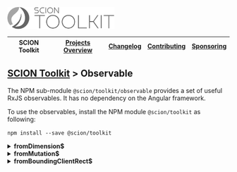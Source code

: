 <a href="/README.md"><img src="/resources/branding/scion-toolkit-banner.svg" height="50" alt="SCION Toolkit"></a>

| SCION Toolkit | [Projects Overview][menu-projects-overview] | [Changelog][menu-changelog] | [Contributing][menu-contributing] | [Sponsoring][menu-sponsoring] |  
| --- | --- | --- | --- | --- |

## [SCION Toolkit][menu-home] > Observable

The NPM sub-module `@scion/toolkit/observable` provides a set of useful RxJS observables. It has no dependency on the Angular framework.

To use the observables, install the NPM module `@scion/toolkit` as following:
 
```
npm install --save @scion/toolkit
```

<details>
  <summary><strong>fromDimension$</strong></summary>
  
Allows observing the dimension of an element. Upon subscription, it emits the element's dimension, and then continuously emits when the dimension of the element changes. It never completes.

```typescript
import { Dimension, fromDimension$ } from '@scion/toolkit/observable';

const element: HTMLElement = ...;
fromDimension$(element).subscribe((dimension: Dimension) => {   
 console.log(dimension);
});
```

By default, the Observable uses the native [`ResizeObserver`](https://wicg.github.io/ResizeObserver) if supported by the user agent, or falls back to listening for resize events on a hidden HTML `<object>` element. You can, however, override this strategy to never use the native `ResizeObserver` by setting the global flag `FromDimension.defaults.useNativeResizeObserver` to `false`, or override it locally by passing an options object when constructing the `Observable`.

> The HTML `<object>` element provides a nested browsing context with a separate window, allowing to listen for resize events natively.
The HTML `<object>` element is aligned with the target's bounds, thus requires the element to define a positioning context. If not positioned,
the element is changed to be positioned relative. The implementation is based on a blog post published in [`backalleycoder.com`](http://www.backalleycoder.com/2013/03/18/cross-browser-event-based-element-resize-detection/).

*Note:* Web Performance Working Group is working on a [W3C recommendation for natively observing changes to Element’s size](https://wicg.github.io/ResizeObserver/).
The Web API draft, however, is still work in progress and support limited to Google Chrome and Opera.

</details>
 
<details>
  <summary><strong>fromMutation$</strong></summary>

Allows watching for changes being made to the DOM tree of an HTML element. It never completes.

The Observable wraps a [`MutationObserver`](https://developer.mozilla.org/en-US/docs/Web/API/MutationObserver) to watch for changes being made to the DOM tree.
  
```typescript
import { fromMutation$ } from '@scion/toolkit/observable';

const element: HTMLElement = ...;
fromMutation$(element).subscribe((mutations: MutationRecord[]) => {
 console.log(mutations);
});
```

When constructing the Observable, you can pass a `MutationObserverInit` options object to control which attributes or events to observe. See https://developer.mozilla.org/en-US/docs/Web/API/MutationObserverInit for more information.

</details> 

<details>
  <summary><strong>fromBoundingClientRect$</strong></summary>
  
Allows observing an element's bounding box, providing information about the element's size and position relative to the browser viewport. Refer to https://developer.mozilla.org/en-US/docs/Web/API/Element/getBoundingClientRect for more information.

Upon subscription, the Observable emits the element's current bounding box, and then continuously emits when its bounding box changes, e.g., due to a change in the layout. The Observable never completes.

```typescript
import { fromBoundingClientRect$ } from '@scion/toolkit/observable';

const element: HTMLElement = ...;
fromBoundingClientRect$(element).subscribe((boundingBox: ClientRect) => {   
 console.log(boundingBox);
});
```

***
If you are only interested in element size changes and not position changes, consider using the `fromDimension$` Observable as it is more efficient because natively supported by the browser.
***
 
*Note on the detection of position changes:*\
The Observable uses a relatively simple approach to detecting element position changes. It assumes the browser to support the native `ResizeObserver` API or logs a warning otherwise.
 
There is, unfortunately, no native browser API to detect position changes of an element in a performant and reliable way. Our approach to detecting position changes of an element is based on the premise that it usually involves a parent or a parent's direct child changing in size. Repositioning can further occur when the user scrolls a parent container or when elements are added to or removed from the DOM. This covers most cases, but not all.
 
We are aware that this approach can be quite expensive, mainly because potentially a large number of elements need to be monitored for resizing/scrolling. Therefore, use this Observable only if you need to be informed about position changes. For pure dimension changes use the `fromDimension$` Observable instead.
</details> 

[menu-home]: /README.md
[menu-projects-overview]: /docs/site/projects-overview.md
[menu-changelog]: /docs/site/changelog/changelog.md
[menu-contributing]: /CONTRIBUTING.md
[menu-sponsoring]: /docs/site/sponsoring.md

